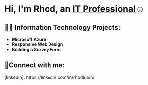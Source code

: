 

<h1>Hi, I'm Rhod, an <a href="(https://www.linkedin.com/in/rhodlubin/)">IT Professional</a>☺</h1>

<h2>👨‍💻 Information Technology Projects:</h2>

- <b>Microsoft Azure</b>
- <b>Responsive Web Design</b>
- <b>Building a Survey Form</b>


<h2>🤳Connect with me:</h2>
[linkedin]: https://linkedin.com/in/rhodlubin/






